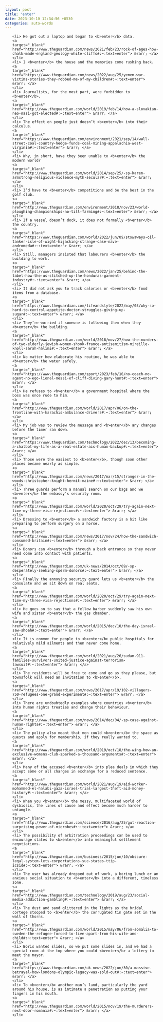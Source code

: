 ```yaml
---
layout: post
title: "enter"
date: 2023-10-10 12:34:56 +0530
categories: auto-words
---
```

<ol>

    <li> He got out a laptop and began to <b>enter</b> data.
    <a 
    target="_blank" 
    href="http://www.theguardian.com/news/2021/feb/23/rock-of-ages-how-chalk-made-england-geology-white-cliffs#:~:text=enter"> &rarr; </a>
    </li>
    <li> I <b>enter</b> the house and the memories come rushing back.
    <a 
    target="_blank" 
    href="https://www.theguardian.com/news/2022/aug/25/yemen-war-victims-stories-they-robbed-me-of-my-children#:~:text=enter"> &rarr; </a>
    </li>
    <li> Journalists, for the most part, were forbidden to <b>enter</b>.
    <a 
    target="_blank" 
    href="http://www.theguardian.com/world/2019/feb/14/how-a-slovakian-neo-nazi-got-elected#:~:text=enter"> &rarr; </a>
    </li>
    <li> The effect on people just doesn’t <b>enter</b> into their calculus.
    <a 
    target="_blank" 
    href="https://www.theguardian.com/environment/2021/sep/14/wall-street-coal-country-hedge-funds-coal-mining-appalachia-west-virginia#:~:text=enter"> &rarr; </a>
    </li>
    <li> Why, in short, have they been unable to <b>enter</b> the modern world?
    <a 
    target="_blank" 
    href="http://www.theguardian.com/world/2014/sep/25/-sp-karen-armstrong-religious-violence-myth-secular#:~:text=enter"> &rarr; </a>
    </li>
    <li> I’d have to <b>enter</b> competitions and be the best in the golf club.
    <a 
    target="_blank" 
    href="http://www.theguardian.com/environment/2018/nov/23/world-ploughing-championships-no-till-farming#:~:text=enter"> &rarr; </a>
    </li>
    <li> If a vessel doesn’t dock, it does not formally <b>enter</b> the country.
    <a 
    target="_blank" 
    href="https://www.theguardian.com/world/2022/jun/09/stowaways-oil-tanker-isle-of-wight-hijacking-strange-case-nave-andromeda#:~:text=enter"> &rarr; </a>
    </li>
    <li> Still, managers insisted that labourers <b>enter</b> the building to work.
    <a 
    target="_blank" 
    href="https://www.theguardian.com/news/2022/jan/25/behind-the-label-how-the-us-stitched-up-the-honduras-garment-industry#:~:text=enter"> &rarr; </a>
    </li>
    <li> It did not ask you to track calories or <b>enter</b> food items from a database.
    <a 
    target="_blank" 
    href="https://www.theguardian.com/lifeandstyle/2022/may/03/why-so-hard-to-control-appetite-doctor-struggles-giving-up-sugar#:~:text=enter"> &rarr; </a>
    </li>
    <li> They’re worried if someone is following them when they <b>enter</b> the building.
    <a 
    target="_blank" 
    href="http://www.theguardian.com/world/2018/nov/27/how-the-murders-of-two-elderly-jewish-women-shook-france-antisemitism-mireille-knoll-sarah-halimi#:~:text=enter"> &rarr; </a>
    </li>
    <li> No matter how elaborate his routine, he was able to <b>enter</b> the water safely.
    <a 
    target="_blank" 
    href="https://www.theguardian.com/sport/2023/feb/16/no-coach-no-agent-no-ego-lionel-messi-of-cliff-diving-gary-hunt#:~:text=enter"> &rarr; </a>
    </li>
    <li> He refuses to <b>enter</b> a government hospital where the boss was once rude to him.
    <a 
    target="_blank" 
    href="http://www.theguardian.com/world/2017/apr/06/on-the-frontline-with-karachis-ambulance-drivers#:~:text=enter"> &rarr; </a>
    </li>
    <li> My job was to review the message and <b>enter</b> any changes before the timer ran down.
    <a 
    target="_blank" 
    href="https://www.theguardian.com/technology/2022/dec/13/becoming-a-chatbot-my-life-as-a-real-estate-ais-human-backup#:~:text=enter"> &rarr; </a>
    </li>
    <li> Those were the easiest to <b>enter</b>, though soon other places became nearly as simple.
    <a 
    target="_blank" 
    href="http://www.theguardian.com/news/2017/mar/15/stranger-in-the-woods-christopher-knight-hermit-maine#:~:text=enter"> &rarr; </a>
    </li>
    <li> Three guards perform a manual search on our bags and we <b>enter</b> the embassy’s security room.
    <a 
    target="_blank" 
    href="http://www.theguardian.com/world/2020/oct/29/try-again-next-time-my-three-visa-rejections#:~:text=enter"> &rarr; </a>
    </li>
    <li> Dressing to <b>enter</b> a sandwich factory is a bit like preparing to perform surgery on a horse.
    <a 
    target="_blank" 
    href="http://www.theguardian.com/news/2017/nov/24/how-the-sandwich-consumed-britain#:~:text=enter"> &rarr; </a>
    </li>
    <li> Donors can <b>enter</b> through a back entrance so they never need come into contact with patients.
    <a 
    target="_blank" 
    href="http://www.theguardian.com/uk-news/2014/oct/09/-sp-desperately-seeking-sperm-donors#:~:text=enter"> &rarr; </a>
    </li>
    <li> Finally the annoying security guard lets us <b>enter</b> the consulate and we sit down on real seats.
    <a 
    target="_blank" 
    href="http://www.theguardian.com/world/2020/oct/29/try-again-next-time-my-three-visa-rejections#:~:text=enter"> &rarr; </a>
    </li>
    <li> He goes on to say that a fellow barber suddenly saw his own wife and sister <b>enter</b> the gas chamber.
    <a 
    target="_blank" 
    href="http://www.theguardian.com/world/2015/dec/10/the-day-israel-saw-shoah#:~:text=enter"> &rarr; </a>
    </li>
    <li> It is common for people to <b>enter</b> public hospitals for relatively mild ailments and then never come home.
    <a 
    target="_blank" 
    href="http://www.theguardian.com/world/2021/aug/26/sudan-911-families-survivors-united-justice-against-terrorism-lawsuit#:~:text=enter"> &rarr; </a>
    </li>
    <li> The residents will be free to come and go as they please, but townsfolk will need an invitation to <b>enter</b>.
    <a 
    target="_blank" 
    href="http://www.theguardian.com/news/2017/apr/19/102-villagers-750-refugees-one-grand-experiment#:~:text=enter"> &rarr; </a>
    </li>
    <li> There are undoubtedly examples where countries <b>enter</b> into human rights treaties and change their behaviour.
    <a 
    target="_blank" 
    href="http://www.theguardian.com/news/2014/dec/04/-sp-case-against-human-rights#:~:text=enter"> &rarr; </a>
    </li>
    <li> The policy also meant that men could <b>enter</b> the space as guests and apply for membership, if they really wanted to.
    <a 
    target="_blank" 
    href="http://www.theguardian.com/world/2019/oct/18/the-wing-how-an-exclusive-womens-club-sparked-a-thousand-arguments#:~:text=enter"> &rarr; </a>
    </li>
    <li> Many of the accused <b>enter</b> into plea deals in which they accept some or all charges in exchange for a reduced sentence.
    <a 
    target="_blank" 
    href="http://www.theguardian.com/world/2021/aug/19/aid-worker-mohammed-el-halabi-gaza-israel-trial-largest-theft-aid-money-history#:~:text=enter"> &rarr; </a>
    </li>
    <li> When you <b>enter</b> the messy, multifaceted world of dysbiosis, the lines of cause and effect become much harder to untangle.
    <a 
    target="_blank" 
    href="http://www.theguardian.com/science/2016/aug/25/gut-reaction-surprising-power-of-microbes#:~:text=enter"> &rarr; </a>
    </li>
    <li> The possibility of arbitration proceedings can be used to encourage states to <b>enter</b> into meaningful settlement negotiations.
    <a 
    target="_blank" 
    href="http://www.theguardian.com/business/2015/jun/10/obscure-legal-system-lets-corportations-sue-states-ttip-icsid#:~:text=enter"> &rarr; </a>
    </li>
    <li> The user has already dropped out of work, a boring lunch or an anxious social situation to <b>enter</b> into a different, timeless zone.
    <a 
    target="_blank" 
    href="http://www.theguardian.com/technology/2019/aug/23/social-media-addiction-gambling#:~:text=enter"> &rarr; </a>
    </li>
    <li> The dust and sand glittered in the lights as the bridal cortege stooped to <b>enter</b> the corrugated tin gate set in the wall of thorns.
    <a 
    target="_blank" 
    href="http://www.theguardian.com/world/2015/may/06/from-somalia-to-sweden-the-refugee-forced-to-live-apart-from-his-wife-and-child#:~:text=enter"> &rarr; </a>
    </li>
    <li> Boris wanted slides, so we put some slides in, and we had a special room at the top where you could <b>enter</b> a lottery to meet the mayor.
    <a 
    target="_blank" 
    href="https://www.theguardian.com/uk-news/2022/jun/30/a-massive-betrayal-how-londons-olympic-legacy-was-sold-out#:~:text=enter"> &rarr; </a>
    </li>
    <li> To <b>enter</b> another man’s land, particularly the yard around his house, is as intimate a penetration as putting your fingers in his mouth.
    <a 
    target="_blank" 
    href="http://www.theguardian.com/world/2015/nov/19/the-murderers-next-door-romania#:~:text=enter"> &rarr; </a>
    </li>